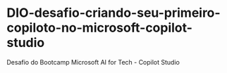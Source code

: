 # DIO-desafio-criando-seu-primeiro-copiloto-no-microsoft-copilot-studio
Desafio do Bootcamp Microsoft AI for Tech - Copilot Studio
